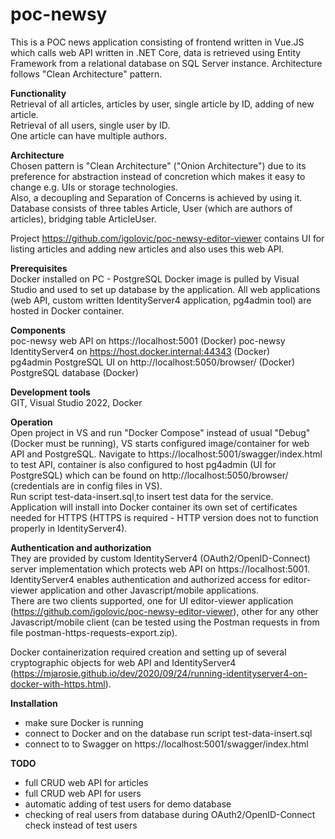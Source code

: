 # poc-newsy
This is a POC news application consisting of frontend written in Vue.JS which calls web API written in .NET Core, data is retrieved using Entity Framework from a relational database on SQL Server instance. Architecture follows "Clean Architecture" pattern.

**Functionality**   
Retrieval of all articles, articles by user, single article by ID, adding of new article.   
Retrieval of all users, single user by ID.   
One article can have multiple authors.   
   
**Architecture**   
Chosen pattern is "Clean Architecture" ("Onion Architecture") due to its preference for abstraction instead of concretion which makes it easy to change e.g. UIs or storage technologies.   
Also, a decoupling and Separation of Concerns is achieved by using it.   
Database consists of three tables Article, User (which are authors of articles), bridging table ArticleUser.   
   
Project https://github.com/igolovic/poc-newsy-editor-viewer contains UI for listing articles and adding new articles and also uses this web API.   
   
**Prerequisites**   
Docker installed on PC - PostgreSQL Docker image is pulled by Visual Studio and used to set up database by the application. All web applications (web API, custom written IdentityServer4 application, pg4admin tool) are hosted in Docker container.   
   
**Components**   
poc-newsy web API on https://localhost:5001 (Docker)
poc-newsy IdentityServer4 on https://host.docker.internal:44343 (Docker)  
pg4admin PostgreSQL UI on http://localhost:5050/browser/ (Docker)
PostgreSQL database (Docker)

**Development tools**   
GIT, Visual Studio 2022, Docker   
      
**Operation**   
Open project in VS and run "Docker Compose" instead of usual "Debug" (Docker must be running), VS starts configured image/container for web API and PostgreSQL.
Navigate to https://localhost:5001/swagger/index.html to test API, container is also configured to host pg4admin (UI for PostgreSQL) which can be found on http://localhost:5050/browser/ (credentials are in config files in VS).   
Run script test-data-insert.sql¸to insert test data for the service.   
Application will install into Docker container its own set of certificates needed for HTTPS (HTTPS is required - HTTP version does not to function properly in IdentityServer4).   
   
**Authentication and authorization**   
They are provided by custom IdentityServer4 (OAuth2/OpenID-Connect) server implementation which protects web API on https://localhost:5001.   
IdentityServer4 enables authentication and authorized access for editor-viewer application and other Javascript/mobile applications.   
There are two clients supported, one for UI editor-viewer application (https://github.com/igolovic/poc-newsy-editor-viewer), other for any other Javascript/mobile client (can be tested using the Postman requests in from file postman-https-requests-export.zip).   
   
Docker containerization required creation and setting up of several cryptographic objects for web API and IdentityServer4 (https://mjarosie.github.io/dev/2020/09/24/running-identityserver4-on-docker-with-https.html).
      
**Installation**   
- make sure Docker is running
- connect to Docker and on the database run script test-data-insert.sql
- connect to to Swagger on https://localhost:5001/swagger/index.html
   
**TODO**   
- full CRUD web API for articles
- full CRUD web API for users
- automatic adding of test users for demo database
- checking of real users from database during OAuth2/OpenID-Connect check instead of test users
